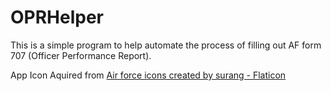 # OPRHelper
This is a simple program to help automate the process of filling out AF form 707 (Officer Performance Report). 

App Icon Aquired from <a href="https://www.flaticon.com/free-icons/air-force" title="air force icons">Air force icons created by surang - Flaticon</a>
